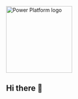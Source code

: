 <img src="https://upload.wikimedia.org/wikipedia/commons/1/1a/Microsoft_Power_Platform_logo.svg" alt="Power Platform logo" width="180"/>

## Hi there 👋
<!--
**Mboivin259/Mboivin259** is a ✨ _special_ ✨ repository because its `README.md` (this file) appears on your GitHub profile.
# 👋 Welcome — No-code Power Platform Learner

## About Me
I'm currently learning Microsoft Power Platform (Power Apps, SharePoint, Power Automate) as part of a personal and professional development journey.

## 🔧 Project in Progress
I'm building a no-code business application prototype to manage administrative workflows (qualification requests, commissions, and document automation).

## 🧱 Stack Used

- [x] [Microsoft Power Apps](https://powerapps.microsoft.com) (UI)  
- [x] [SharePoint](https://sharepoint.com) (data backend)  
- [x] [Power Automate](https://flow.microsoft.com) (workflow)  
- [ ] [Power BI](https://powerbi.microsoft.com) (future reporting)  
- [x] GitHub (project documentation)

## 🎯 Objective
Create a working no-code solution using Microsoft 365 tools to manage real-world workflows with document genera![Power Platform logo]
https://upload.wikimedia.org/wikipedia/commons/1/1a/Microsoft_Power_Platform_logo.svg

## Hi there 👋
<!--
**Mboivin259/Mboivin259** is a ✨ _special_ ✨ repository because its `README.md` (this file) appears on your GitHub profile.
# 👋 Welcome — No-code Power Platform Learner

## About Me
I'm currently learning Microsoft Power Platform (Power Apps, SharePoint, Power Automate) as part of a personal and professional development journey.

## 🔧 Project in Progress
I'm building a no-code business application prototype to manage administrative workflows (qualification requests, commissions, and document automation).

## 🧱 Stack Used

- [x] [Microsoft Power Apps](https://powerapps.microsoft.com) (UI)  
- [x] [SharePoint](https://sharepoint.com) (data backend)  
- [x] [Power Automate](https://flow.microsoft.com) (workflow)  
- [ ] [Power BI](https://powerbi.microsoft.com) (future reporting)  
- [x] GitHub (project documentation)

## 🎯 Objective
Create a working no-code solution using Microsoft 365 tools to manage real-world workflows with document generation and approval tracking.

This profile and repository are part of my experimentation and learning process.

✅ Sandbox access requested — awaiting approval.
tion and approval tracking.

This profile and repository are part of my experimentation and learning process.

✅ Sandbox access requested — awaiting approval.
